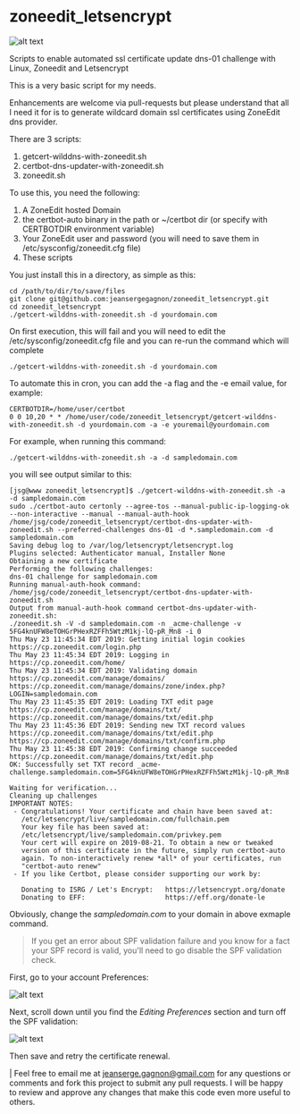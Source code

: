 # zoneedit_letsencrypt

![alt text](https://raw.githubusercontent.com/jeansergegagnon/zoneedit_letsencrypt/spfhelp/images/automated-zoneedit-letsencrypt.JPG)

Scripts to enable automated ssl certificate update dns-01 challenge with Linux, Zoneedit and Letsencrypt

This is a very basic script for my needs.

Enhancements are welcome via pull-requests but please understand that all I need it for
is to generate wildcard domain ssl certificates using ZoneEdit dns provider.

There are 3 scripts:
1. getcert-wilddns-with-zoneedit.sh
2. certbot-dns-updater-with-zoneedit.sh
3. zoneedit.sh


To use this, you need the following:

1. A ZoneEdit hosted Domain
2. the certbot-auto binary in the path or ~/certbot dir (or specify with CERTBOTDIR environment variable)
3. Your ZoneEdit user and password (you will need to save them in /etc/sysconfig/zoneedit.cfg file)
4. These scripts


You just install this in a directory, as simple as this:

```
cd /path/to/dir/to/save/files
git clone git@github.com:jeansergegagnon/zoneedit_letsencrypt.git
cd zoneedit_letsencrypt
./getcert-wilddns-with-zoneedit.sh -d yourdomain.com
```

On first execution, this will fail and you will need to edit the /etc/sysconfig/zoneedit.cfg file
and you can re-run the command which will complete

```
./getcert-wilddns-with-zoneedit.sh -d yourdomain.com
```

To automate this in cron, you can add the -a flag and the -e email value, for example:

```
CERTBOTDIR=/home/user/certbot
0 0 10,20 * * /home/user/code/zoneedit_letsencrypt/getcert-wilddns-with-zoneedit.sh -d yourdomain.com -a -e youremail@yourdomain.com
```

For example, when running this command:

```
./getcert-wilddns-with-zoneedit.sh -a -d sampledomain.com
```

you will see output similar to this:

```
[jsg@www zoneedit_letsencrypt]$ ./getcert-wilddns-with-zoneedit.sh -a -d sampledomain.com
sudo ./certbot-auto certonly --agree-tos --manual-public-ip-logging-ok --non-interactive --manual --manual-auth-hook /home/jsg/code/zoneedit_letsencrypt/certbot-dns-updater-with-zoneedit.sh --preferred-challenges dns-01 -d *.sampledomain.com -d sampledomain.com
Saving debug log to /var/log/letsencrypt/letsencrypt.log
Plugins selected: Authenticator manual, Installer None
Obtaining a new certificate
Performing the following challenges:
dns-01 challenge for sampledomain.com
Running manual-auth-hook command: /home/jsg/code/zoneedit_letsencrypt/certbot-dns-updater-with-zoneedit.sh
Output from manual-auth-hook command certbot-dns-updater-with-zoneedit.sh:
./zoneedit.sh -V -d sampledomain.com -n _acme-challenge -v 5FG4knUFW8eTOHGrPHexRZFFh5WtzM1kj-lQ-pR_Mn8 -i 0
Thu May 23 11:45:34 EDT 2019: Getting initial login cookies
https://cp.zoneedit.com/login.php
Thu May 23 11:45:34 EDT 2019: Logging in
https://cp.zoneedit.com/home/
Thu May 23 11:45:34 EDT 2019: Validating domain
https://cp.zoneedit.com/manage/domains/
https://cp.zoneedit.com/manage/domains/zone/index.php?LOGIN=sampledomain.com
Thu May 23 11:45:35 EDT 2019: Loading TXT edit page
https://cp.zoneedit.com/manage/domains/txt/
https://cp.zoneedit.com/manage/domains/txt/edit.php
Thu May 23 11:45:36 EDT 2019: Sending new TXT record values
https://cp.zoneedit.com/manage/domains/txt/edit.php
https://cp.zoneedit.com/manage/domains/txt/confirm.php
Thu May 23 11:45:38 EDT 2019: Confirming change succeeded
https://cp.zoneedit.com/manage/domains/txt/edit.php
OK: Successfully set TXT record _acme-challenge.sampledomain.com=5FG4knUFW8eTOHGrPHexRZFFh5WtzM1kj-lQ-pR_Mn8

Waiting for verification...
Cleaning up challenges
IMPORTANT NOTES:
 - Congratulations! Your certificate and chain have been saved at:
   /etc/letsencrypt/live/sampledomain.com/fullchain.pem
   Your key file has been saved at:
   /etc/letsencrypt/live/sampledomain.com/privkey.pem
   Your cert will expire on 2019-08-21. To obtain a new or tweaked
   version of this certificate in the future, simply run certbot-auto
   again. To non-interactively renew *all* of your certificates, run
   "certbot-auto renew"
 - If you like Certbot, please consider supporting our work by:

   Donating to ISRG / Let's Encrypt:   https://letsencrypt.org/donate
   Donating to EFF:                    https://eff.org/donate-le
```

Obviously, change the *sampledomain.com* to your domain in above exmaple command.


> If you get an error about SPF validation failure and you know for a fact your SPF record is valid,
you'll need to go disable the SPF validation check.

First, go to your account Preferences:

![alt text](https://raw.githubusercontent.com/jeansergegagnon/zoneedit_letsencrypt/spfhelp/images/usermenu.JPG)

Next, scroll down until you find the *Editing Preferences* section and turn off the SPF validation:

![alt text](https://raw.githubusercontent.com/jeansergegagnon/zoneedit_letsencrypt/spfhelp/images/disableSPFcheck.JPG)

Then save and retry the certificate renewal.

| Feel free to email me at jeanserge.gagnon@gmail.com for any questions or comments and fork this project to submit any pull requests. I will be happy to review and approve any changes that make this code even more useful to others.


